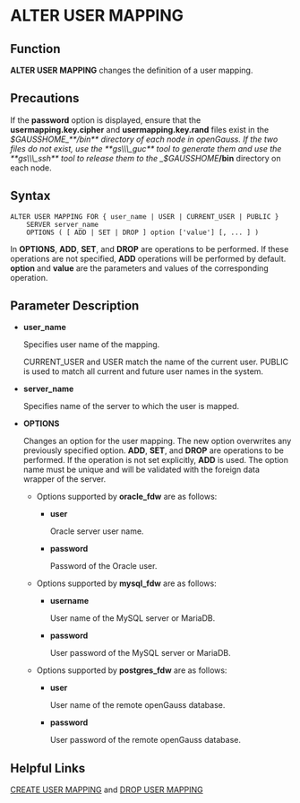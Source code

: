 # ALTER USER MAPPING<a name="EN-US_TOPIC_0289900415"></a>

## Function<a name="en-us_topic_0283137333_section38351127909"></a>

**ALTER USER MAPPING**  changes the definition of a user mapping.

## Precautions<a name="section1017451134717"></a>

If the  **password**  option is displayed, ensure that the  **usermapping.key.cipher**  and  **usermapping.key.rand**  files exist in the  _$GAUSSHOME_**/bin**  directory of each node in openGauss. If the two files do not exist, use the  **gs\\\_guc**  tool to generate them and use the  **gs\\\_ssh**  tool to release them to the  _$GAUSSHOME_**/bin**  directory on each node.

## Syntax<a name="en-us_topic_0283137333_section191931133103"></a>

```
ALTER USER MAPPING FOR { user_name | USER | CURRENT_USER | PUBLIC }
    SERVER server_name
    OPTIONS ( [ ADD | SET | DROP ] option ['value'] [, ... ] )
```

In  **OPTIONS**,  **ADD**,  **SET**, and  **DROP**  are operations to be performed. If these operations are not specified,  **ADD**  operations will be performed by default.  **option**  and  **value**  are the parameters and values of the corresponding operation.

## Parameter Description<a name="en-us_topic_0283137333_section116361638401"></a>

-   **user\_name**

    Specifies user name of the mapping.

    CURRENT\_USER and USER match the name of the current user. PUBLIC is used to match all current and future user names in the system.

-   **server\_name**

    Specifies name of the server to which the user is mapped.

-   **OPTIONS**

    Changes an option for the user mapping. The new option overwrites any previously specified option.  **ADD**,  **SET**, and  **DROP**  are operations to be performed. If the operation is not set explicitly,  **ADD**  is used. The option name must be unique and will be validated with the foreign data wrapper of the server.

    -   Options supported by  **oracle\_fdw**  are as follows:
        -   **user**

            Oracle server user name.

        -   **password**

            Password of the Oracle user.

    -   Options supported by  **mysql\_fdw**  are as follows:
        -   **username**

            User name of the MySQL server or MariaDB.

        -   **password**

            User password of the MySQL server or MariaDB.

    -   Options supported by  **postgres\_fdw**  are as follows:
        -   **user**

            User name of the remote openGauss database.

        -   **password**

            User password of the remote openGauss database.




## Helpful Links<a name="en-us_topic_0283137333_section9697148408"></a>

[CREATE USER MAPPING](create-user-mapping.md)  and  [DROP USER MAPPING](drop-user-mapping.md)

